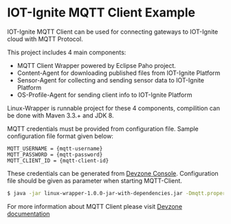 # IOT-Ignite MQTT Client Example

IOT-Ignite MQTT Client can be used for connecting gateways to IOT-Ignite cloud with MQTT Protocol. 

This project includes 4 main components:

- MQTT Client Wrapper powered by Eclipse Paho project.
- Content-Agent for downloading published files from IOT-Ignite Platform
- Sensor-Agent for collecting and sending sensor data to IOT-Ignite Platform
- OS-Profile-Agent for sending client info to IOT-Ignite Platform

Linux-Wrapper is runnable project for these 4 components, compilition can be done with Maven 3.3.+ and JDK 8.

MQTT credentials must be provided from configuration file. Sample configuration file format given below:

```
MQTT_USERNAME = {mqtt-username}
MQTT_PASSWORD = {mqtt-password}
MQTT_CLIENT_ID = {mqtt-client-id}
```

These credentials can be generated from [Devzone Console](https://devzone.iot-ignite.com/dpanel). 
Configuration file should be given as parameter when starting MQTT-Client.

```bash
$ java -jar linux-wrapper-1.0.0-jar-with-dependencies.jar -Dmqtt.properties="./mqtt.configurations"
```


For more information about MQTT Client please visit [Devzone documentation](https://devzone.iot-ignite.com/knowledge-base/using-iot-ignite-mqtt-client/)
